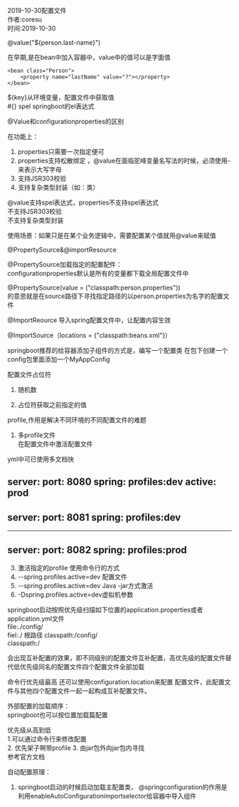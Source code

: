 2019-10-30配置文件   
作者:coresu  
时间:2019-10-30   


@value("${person.last-name}")  


在早期,是在bean中加入容器中，value中的值可以是字面值
```
<bean class="Person">
    <property name="lastName" value="?"></property>
</bean>
```  

${key}从环境变量，配置文件中获取值   
#{} spel  springboot的el表达式  




@Value和configurationproperties的区别  

在功能上： 
1. properties只需要一次指定便可   
2. properties支持松散绑定  ，@value在面临驼峰变量名写法的时候，必须使用-来表示大写字母  
3. 支持JSR303校验 
4. 支持复杂类型封装（如：类）



@value支持spel表达式，properties不支持spel表达式   
不支持JSR303校验   
不支持复杂类型封装 


使用场景：如果只是在某个业务逻辑中，需要配置某个值就用@value来赋值



@PropertySource&@importResource  

@PropertySource加载指定的配置配件：   
configurationproperties默认是所有的变量都下载全局配置文件中  
 

@PropertySource(value = ("classpath:person.properties"))  
的意思就是在source路径下寻找指定路径的以person.properties为名字的配置文件    


@ImportReource  导入spring配置文件中，让配置内容生效   

@ImportSource（locations = {"classpath:beans.xml"}）



springboot推荐的给容器添加子组件的方式是，编写一个配置类
在包下创建一个config包里面添加一个MyAppConfig  



配置文件占位符  
1. 随机数   

2. 占位符获取之前指定的值   

profile,作用是解决不同环境的不同配置文件的难题
1. 多profile文件  
在配置文件中激活配置文件   





yml中可已使用多文档快   

server: 
 port: 8080
spring: 
 profiles:dev
  active: prod
---
server: 
 port: 8081
spring: 
 profiles:dev
---

---
server: 
 port: 8082
spring: 
 profiles:prod
---







3. 激活指定的profile
使用命令行的方式  
1. --spring.profiles.active=dev 配置文件 
2. --spring.profiles.active=dev Java -jar方式激活
3. -Dspring.profiles.active=dev虚拟机参数





springboot启动按照优先级扫描如下位置的application.properties或者application.yml文件  
file:./config/  
fiel:./             根路径
classpath:/config/  
classpath:/

会出现互补配置的效果，即不同级别的配置文件互补配置，高优先级的配置文件替代低优先级同名的配置文件四个配置文件全部加载   


命令行优先级最高
还可以使用configuration.location来配置  配置文件，此配置文件与其他四个配置文件一起一起构成互补配置文件。   




外部配置的加载顺序：  
springboot也可以按位置加载篇配置  

优先级从高到低   
1.可以通过命令行来修改配置   
2. 优先架子啊带profile
3.  由jar包外向jar包内寻找  
参考官方文档




自动配置原理：   
1. springboot启动的时候启动加载主配置类，
@springconfiguration的作用是  
利用enableAutoConfigurationimportselector给容器中导入组件   










